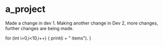# a_project
Made a change in dev 1.
Making another change in Dev 2, more changes, further changes are being made.

for (int i=0,i<10,i++) {
	print(i + " items").
}
